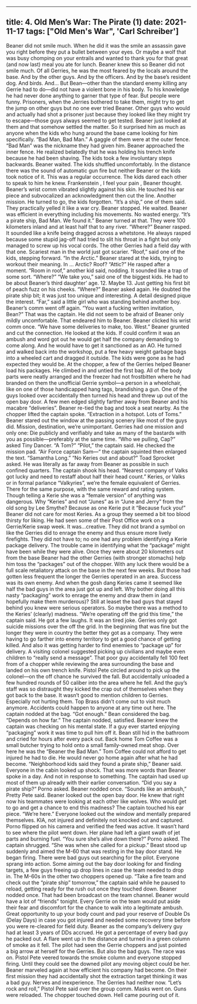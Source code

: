 
---
title: 4. Old Men’s War: The Pirate (1)
date: 2021-11-17
tags: ["Old Men's War", 'Carl Schreiber']
---

Beaner did not smile much.  When he did it was the smile an assassin gave you right before they put a bullet between your eyes.  Or maybe a wolf that was busy chomping on your entrails and wanted to thank you for that great (and now last) meal you ate for lunch. Beaner knew this so Beaner did not smile much. Of all Gerries, he was the most feared by the locals around the base.  And by the other guys.  And by the officers.  And by the base’s resident dog.  And birds.  And… But Bean—other than the standard enemy killing any Gerrie had to do—did not have a violent bone in his body.  To his knowledge he had never done anything to garner that type of fear. But people were funny.  Prisoners, when the Jerries bothered to take them, might try to get the jump on other guys but no one ever tried Beaner.  Other guys who would and actually had shot a prisoner just because they looked like they might try to escape—those guys always seemed to get tested.  Beaner just looked at them and that somehow settled the matter. So it surprised him as much as anyone when the kids who hung around the base came looking for him specifically. “Bad Man, Bad Man.” A gaggle of them were at the outer fence.  “Bad Man” was the nickname they had given him. Beaner approached the inner fence.  He realized belatedly that he was holding his trench knife because he had been shaving.  The kids took a few involuntary steps backwards. Beaner waited.  The kids shuffled uncomfortably.  In the distance there was the sound of automatic gun fire but neither Beaner or the kids took notice of it. This was a regular occurrence.  The kids dared each other to speak to him he knew. Frankenstein , I feel your pain , Beaner thought. Beaner’s wrist comm vibrated slightly against his skin.  He touched his ear piece and subvocalized an acknowledgment then cut the line.  Another mission.  He turned to go, the kids forgotten. “It’s a ship,” one of them said.  They practically yelled it like a war cry. Beaner stopped.  He waited.  Beaner was efficient in everything including his movements.  No wasted energy. “It’s a pirate ship, Bad Man.  We found it.” Beaner turned at that.  They were 100 kilometers inland and at least half that to any river. “Where?” Beaner rasped.  It sounded like a knife being dragged across a whetstone.  He always rasped because some stupid jag-off had tried to slit his throat in a fight but only managed to screw up his vocal cords.  The other Gerries had a field day with that one.  Scariest man in the world just got scarier. “Roof,” said one of the kids, stepping forward.  “In the Arctic.” Beaner stared at the kids, trying to workout their meaning. In … Arctic?  Roof? “Attic?” He rasped after a moment. “Room in roof,” another kid said, nodding. It sounded like a trap of some sort.  “Where?” “We take you,” said one of the biggest kids.  He had to be about Beaner’s third daughter’ age.  12.  Maybe 13.  Just getting his first bit of peach fuzz on his cheeks. “Where?” Beaner asked again.  He doubted the pirate ship bit; it was just too unique and interesting.  A detail designed pique the interest. “Far,” said a little girl who was standing behind another boy. Beaner’s comm went off again.  “You want a fucking written invitation, Bean?”  That was the captain.  He did not seem to be afraid of Beaner only mildly uncomfortable.  That endeared him to Beaner. Beaner clicked his wrist comm once. “We have some deliveries to make, too.  West.” Beaner grunted and cut the connection.  He looked at the kids.  If could confirm it was an ambush and word got out he would get half the company demanding to come along.  And he would have to get it sanctioned as an AO. He turned and walked back into the workshop, put a few heavy weight garbage bags into a wheeled cart and dragged it outside.  The kids were gone as he had expected they would be. At the chopper, a few of the Gerries helped Beaner load his packages.  He climbed in and untied the first bag.  All of the body parts were neatly arranged and the freezer had not frostbitten where he had branded on them the unofficial Gerrie symbol—a person in a wheelchair, like on one of those handicapped hang tags, brandishing a gun.  One of the guys looked over accidentally then turned his head and threw up out of the open bay door.  A few men edged slightly farther away from Beaner and his macabre “deliveries”. Beaner re-tied the bag and took a seat nearby.  As the chopper lifted the captain spoke.  “Extraction in a hotspot.  Lots of Toms.” Beaner stared out the window at the passing scenery like most of the guys did.  Mission, destination, we’re unimportant.  Gerries had one mission and only one: Die publicly and verifiably and take as many of the bastards with you as possible—preferably at the same time. “Who we pulling, Cap?” asked Tiny Dancer.  “A Tom?” “Pilot,” the captain said.  He checked the mission pad.  “Air Force captain Sam—“ the captain squinted then enlarged the text.  “Samantha Long.” “No Keries out and about?” Toad Sprocket asked.  He was literally as far away from Beaner as possible in such confined quarters. The captain shook his head.  “Nearest company of Valks got lucky and need to restaff about half their head count.” Keries, or Valks or in formal parlance “Valkyries”, we’re the female equivalent of Gerries.  There for the same purpose, with the same reward and rating system.  Though telling a Kerie she was a “female version” of anything was dangerous.  Why “Keries” and not “Junes” as in “June and Jerry” from the old song by Lee Smythe?   Because as one Kerie put it “Because fuck you!”  Beaner did not care for most Keries.  As a group they seemed a bit too blood thirsty for liking.  He had seen some of their Post Office work on a Gerrie/Kerie swap week.  It was…creative.  They did not brand  a symbol on like the Gerries did to enrage the enemy and thus ensure more lively firefights.  They did not have to; no one had any problem identifying a Kerie package delivery.  The trouble came in identifying what the “package” might have been while they were alive. Once they were about 20 kilometers out from the base Beaner had the other Gerries (with stronger stomachs) help him toss the “packages” out of the chopper.  With any luck there would be a full scale retaliatory attack on the base in the next few weeks. But those had gotten less frequent the longer the Gerries operated in an area.  Success was its own enemy.  And when the gosh dang Keries came it seemed like half the bad guys in the area just got up and left. Why bother doing all this nasty “packaging” work to enrage the enemy and draw them in (and hopefully make them murderous)?  Still at leaset the bad guys that stayed behind you knew were serious operators.  So maybe there was a method to the Keries’ (clearly) madness. “We’re operating off the grid this time,” the captain said.  He got a few laughs.  It was an tired joke.  Gerries only got suicide missions over the off the grid.  In the beginning that was fine but the longer they were in country the better they got as a company.  They were having to go farther into enemy territory to get a good chance of getting killed. And also it was getting harder to find enemies to “package up” for delivery.  A visiting colonel suggested picking up civilians and maybe even children to “really send a message”.  That poor guy accidentally fell 100 feet from of a chopper while reviewing the area surrounding the base and landed on his own trench knife. Pistol Pete circled around to pick up the colonel—on the off chance he survived the fall.  But accidentally unloaded a few hundred rounds of 50 caliber into the area where he fell.  And the guy’s staff was so distraught they kicked the crap out of themselves when they got back to the base. It wasn’t good to mention children to Gerries.  Especially not hurting them.  Top Brass didn’t  come out to visit much anymore.  Accidents could happen to anyone at any time out here. The captain nodded at the bag.  “Got enough.” Bean considered the bag.  “Depends on how far.”  The captain nodded, satisfied.  Beaner knew the captain was checking on his mental state.  If a guy ever started enjoying “packaging” work it was time to pull him off it.  Bean still hid in the bathroom and cried for hours after every pack out.  Back home Tom Coffee was a small butcher trying to hold onto a small family-owned meat shop.  Over here he was the “Beaner the Bad Man.”  Tom Coffee could not afford to get injured he had to die.  He would never go home again after what he had become. “Neighborhood kids said they found a pirate ship,” Beaner said.  Everyone in the cabin looked up shock.  That was more words than Beaner spoke in a day.  And not in response to something.  The captain had used up most of them up already with their earlier conversation. “Did you say a pirate ship?“ Porno asked.  Beaner nodded once. “Sounds like an ambush,” Pretty Pete said.  Beaner looked out the open bay door.  He knew that right now his teammates were looking at each other like wolves.  Who would get to go and get a chance to end this madness? The captain touched his ear piece.  “We’re here.” Everyone looked out the window and mentally prepared themselves.  KIA, not injured and definitely not knocked out and captured.  Porno flipped on his camera and verified the feed was active. It wasn’t hard to see where the pilot went down.  Her plane had left a giant swath of jet parts and burning fuel. “You sure she’s alive down there?” Porno asked. The captain shrugged.  “She was when she called for a pickup.” Beast stood up suddenly and aimed the M-60 that was resting in the bay door stand.  He began firing.  There were bad guys out searching for the pilot.  Everyone sprang into action.  Some aiming out the bay door looking for and finding targets, a few guys freeing up drop lines in case the team needed to drop in. The M-60s in the other two choppers opened up. “Take a fire team and check out the “pirate ship” tomorrow,” the captain said while he paused to reload, getting ready for the rush out once they touched down. Beaner nodded once.  That had been broadcast on the team channel.  Beaner would have a lot of “friends” tonight. Every Gerrie on the team would put aside their fear and discomfort for the chance to walk into a legitimate ambush.  Great opportunity to up your body count and pad your reserve of Double Ds (Delay Days) in case you got injured and needed some recovery time before you were re-cleared for field duty. Beaner as the company’s delivery guy had at least 3 years of DDs accrued.  He got a percentage of every bad guy he packed out. A flare went up in the distance and turned in a green column of smoke as it fell.  The pilot had seen the Gerrie choppers and just pointed a big arrow at herself for the Gerries.  But also the bad guys.  The race was on. Pistol Pete veered towards the smoke column and everyone stopped firing.  Until they could see the downed pilot any moving object could be her.  Beaner marveled again at how efficient his company had become.  On their first mission they had accidentally shot the extraction target thinking it was a bad guy.  Nerves and inexperience.  The Gerries had neither now. “Let’s rock and roll,” Pistol Pete said over the group comm.  Masks went on. Guns were reloaded.  The chopper touched down. Hell came pouring out of it.

